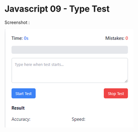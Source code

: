 # Javascript 09 - Type Test

Screenshot :

![Image](https://github.com/lnrdgnwn/100-projects-of-javascript/blob/main/Javascript%2009%20-%20Type%20Test/assets/img/image.png)
